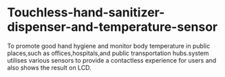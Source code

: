 # Touchless-hand-sanitizer-dispenser-and-temperature-sensor
To promote good hand hygiene and monitor body temperature in public places,such as    offices,hospitals,and public transportation hubs.system utilises various sensors to provide  a contactless experience for users and also shows the result on LCD.
